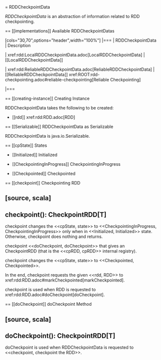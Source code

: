 = RDDCheckpointData

*RDDCheckpointData* is an abstraction of information related to RDD checkpointing.

== [[implementations]] Available RDDCheckpointDatas

[cols="30,70",options="header",width="100%"]
|===
| RDDCheckpointData
| Description

| xref:rdd:LocalRDDCheckpointData.adoc[LocalRDDCheckpointData]
| [[LocalRDDCheckpointData]]

| xref:rdd:ReliableRDDCheckpointData.adoc[ReliableRDDCheckpointData]
| [[ReliableRDDCheckpointData]] xref:ROOT:rdd-checkpointing.adoc#reliable-checkpointing[Reliable Checkpointing]

|===

== [[creating-instance]] Creating Instance

RDDCheckpointData takes the following to be created:

* [[rdd]] xref:rdd:RDD.adoc[RDD]

== [[Serializable]] RDDCheckpointData as Serializable

RDDCheckpointData is java.io.Serializable.

== [[cpState]] States

* [[Initialized]] Initialized

* [[CheckpointingInProgress]] CheckpointingInProgress

* [[Checkpointed]] Checkpointed

== [[checkpoint]] Checkpointing RDD

[source, scala]
----
checkpoint(): CheckpointRDD[T]
----

checkpoint changes the <<cpState, state>> to <<CheckpointingInProgress, CheckpointingInProgress>> only when in <<Initialized, Initialized>> state. Otherwise, checkpoint does nothing and returns.

checkpoint <<doCheckpoint, doCheckpoint>> that gives an CheckpointRDD (that is the <<cpRDD, cpRDD>> internal registry).

checkpoint changes the <<cpState, state>> to <<Checkpointed, Checkpointed>>.

In the end, checkpoint requests the given <<rdd, RDD>> to xref:rdd:RDD.adoc#markCheckpointed[markCheckpointed].

checkpoint is used when RDD is requested to xref:rdd:RDD.adoc#doCheckpoint[doCheckpoint].

== [[doCheckpoint]] doCheckpoint Method

[source, scala]
----
doCheckpoint(): CheckpointRDD[T]
----

doCheckpoint is used when RDDCheckpointData is requested to <<checkpoint, checkpoint the RDD>>.
